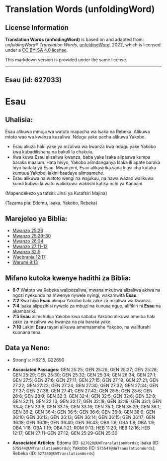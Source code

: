 # Translation Words (unfoldingWord)

## License Information

**Translation Words (unfoldingWord)** is based on and adapted from: _unfoldingWord® Translation Words_, [unfoldingWord](https://unfoldingword.org/utw), 2022, which is licensed under a [CC BY-SA 4.0 license](https://creativecommons.org/licenses/by-sa/4.0/legalcode.en).

This markdown version is provided under the same license.



--------------------------------

## Esau (id: 627033)

Esau
====

Uhalisia:
---------

Esau alikuwa mmoja wa watoto mapacha wa Isaka na Rebeka. Alikuwa mtoto wao wa kwanza kuzaliwa. Ndugu yake pacha alikuwa Yakobo.

* Esau aliuza haki yake ya mzaliwa wa kwanza kwa ndugu yake Yakobo kwa kubadilishana na bakuli la chakula.
* Kwa kuwa Esau alizaliwa kwanza, baba yake Isaka alipaswa kumpa baraka maalum. Hata hivyo, Yakobo alimdanganya Isaka ili apate baraka hiyo badala ya Esau. Mwanzoni, Esau alikasirika sana kiasi cha kutaka kumuua Yakobo, lakini baadaye alimsamehe.
* Esau alikuwa na watoto wengi na wajukuu, na hawa wazao walikuwa kundi kubwa la watu waliokuwa wakiishi katika nchi ya Kanaani.

(Mapendekezo ya tafsiri: Jinsi ya Kutafsiri Majina)

(Tazama pia: Edomu, Isaka, Yakobo, Rebeka)

Marejeleo ya Biblia:
--------------------

* [Mwanzo 25:26](https://ref.ly/Gen25:26)
* [Mwanzo 25:29–30](https://ref.ly/Gen25:29-Gen25:30)
* [Mwanzo 26:34](https://ref.ly/Gen26:34)
* [Mwanzo 27:11–12](https://ref.ly/Gen27:11-Gen27:12)
* [Mwanzo 32:5](https://ref.ly/Gen32:5)
* [Waebrania 12:17](https://ref.ly/Heb12:17)
* [Warumi 9:13](https://ref.ly/Rom9:13)

Mifano kutoka kwenye hadithi za Biblia:
---------------------------------------

* **6:7** Watoto wa Rebeka walipozaliwa, mwana mkubwa alizaliwa akiwa na ngozi nyekundu na mwenye nywele nyingi, wakamwita **Esau**.
* **7:2** Kwa hiyo **Esau** alimpa Yakobo haki zake za mzaliwa wa kwanza.
* **7:4** Isaka alipozihisi nywele za mbuzi na kunusa nguo, alifikiri ni **Esau** na akambariki.
* **7:5** **Esau** alimchukia Yakobo kwa sababu Yakobo alikuwa ameiba haki zake za mzaliwa wa kwanza na pia baraka yake.
* **7:10** Lakini **Esau** tayari alikuwa amemsamehe Yakobo, na walifurahi kuonana tena.

Data ya Neno:
-------------

* Strong's: H6215, G22690

* **Associated Passages:** GEN 25:25; GEN 25:26; GEN 25:27; GEN 25:28; GEN 25:29; GEN 25:30; GEN 25:32; GEN 25:34; GEN 26:34; GEN 27:1; GEN 27:5; GEN 27:6; GEN 27:11; GEN 27:15; GEN 27:19; GEN 27:21; GEN 27:22; GEN 27:23; GEN 27:24; GEN 27:30; GEN 27:32; GEN 27:34; GEN 27:37; GEN 27:38; GEN 27:41; GEN 27:42; GEN 28:5; GEN 28:6; GEN 28:8; GEN 28:9; GEN 32:3; GEN 32:4; GEN 32:5; GEN 32:6; GEN 32:8; GEN 32:11; GEN 32:13; GEN 32:17; GEN 32:18; GEN 32:19; GEN 33:1; GEN 33:4; GEN 33:9; GEN 33:15; GEN 33:16; GEN 35:1; GEN 35:29; GEN 36:1; GEN 36:2; GEN 36:4; GEN 36:5; GEN 36:6; GEN 36:8; GEN 36:9; GEN 36:10; GEN 36:12; GEN 36:13; GEN 36:14; GEN 36:15; GEN 36:17; GEN 36:18; GEN 36:19; GEN 36:40; GEN 36:43; OBA 1:6; OBA 1:8; OBA 1:9; OBA 1:18; OBA 1:19; OBA 1:21; ROM 9:13; HEB 11:20; HEB 12:16; HEB 12:17; GEN 27:11–GEN 27:12; GEN 25:29–GEN 25:30
* **Associated Articles:** Edomu (ID: `627020@UWTranslationWords`); Isaka (ID: `575544@UWTranslationWords`); Yakobo (ID: `575547@UWTranslationWords`); Rebeka (ID: `627280@UWTranslationWords`)

